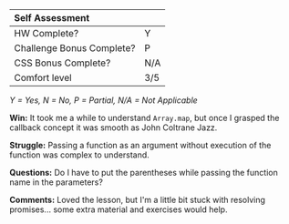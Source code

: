 | **Self Assessment**       |     |
| :------------------------ | :-- |
| HW Complete?              | Y   |
| Challenge Bonus Complete? | P   |
| CSS Bonus Complete?       | N/A |
| Comfort level             | 3/5 |

_Y = Yes, N = No, P = Partial, N/A = Not Applicable_

**Win:** It took me a while to understand `Array.map`, but once I grasped the callback concept it was smooth as John Coltrane Jazz.

**Struggle:** Passing a function as an argument without execution of the function was complex to understand.

**Questions:** Do I have to put the parentheses while passing the function name in the parameters?

**Comments:** Loved the lesson, but I'm a little bit stuck with resolving promises... some extra material and exercises would help.
 

